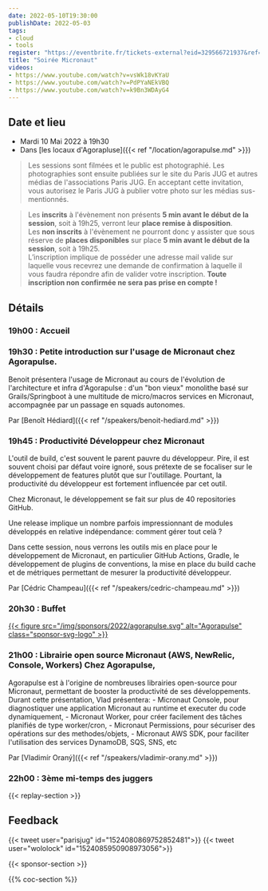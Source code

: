 ```yaml
---
date: 2022-05-10T19:30:00
publishDate: 2022-05-03
tags:
- cloud
- tools
register: "https://eventbrite.fr/tickets-external?eid=329566721937&ref=etckt"
title: "Soirée Micronaut"
videos:
- https://www.youtube.com/watch?v=vsWk18vKYaU
- https://www.youtube.com/watch?v=PdPYaNEkVBQ
- https://www.youtube.com/watch?v=k9Bn3WDAyG4
---
```


## Date et lieu

* Mardi 10 Mai 2022 à 19h30
* Dans [les locaux d'Agorapluse]({{< ref "/location/agorapulse.md" >}})

> Les sessions sont filmées et le public est photographié. Les photographies sont ensuite publiées sur le site du Paris JUG et autres médias de l'associations Paris JUG. En acceptant cette invitation, vous autorisez le Paris JUG à publier votre photo sur les médias sus-mentionnés.

> Les **inscrits** à l'évènement non présents **5 min avant le début de la session**, soit à 19h25, verront leur **place remise à disposition**.  
Les **non inscrits** à l'évènement ne pourront donc y assister que sous réserve de **places disponibles** sur place **5 min avant le début de la session**, soit à 19h25.  
L’inscription implique de posséder une adresse mail valide sur laquelle vous recevrez une demande de confirmation à laquelle il vous faudra répondre afin de valider votre inscription. **Toute inscription non confirmée ne sera pas prise en compte !**

## Détails

### 19h00 : Accueil

### 19h30 : Petite introduction sur l'usage de Micronaut chez Agorapulse.

Benoit présentera l'usage de Micronaut au cours de l'évolution de l'architecture et infra d'Agorapulse : d'un "bon vieux" monolithe basé sur Grails/Springboot à une multitude de micro/macros services en Micronaut, accompagnée par un passage en squads autonomes.

Par [Benoît Hédiard]({{< ref "/speakers/benoit-hediard.md" >}})

### 19h45 : Productivité Développeur chez Micronaut

L'outil de build, c'est souvent le parent pauvre du développeur. Pire, il est souvent choisi par défaut voire ignoré, sous prétexte de se focaliser sur le développement de features plutôt que sur l'outillage. Pourtant, la productivité du développeur est fortement influencée par cet outil.

Chez Micronaut, le développement se fait sur plus de 40 repositories GitHub.

Une release implique un nombre parfois impressionnant de modules développés en relative indépendance: comment gérer tout celà ?

Dans cette session, nous verrons les outils mis en place pour le développement de Micronaut, en particulier GitHub Actions, Gradle, le développement de plugins de conventions, la mise en place du build cache et de métriques permettant de mesurer la productivité développeur.

Par [Cédric Champeau]({{< ref "/speakers/cedric-champeau.md" >}})

### 20h30 : Buffet

[{{< figure src="/img/sponsors/2022/agorapulse.svg" alt="Agorapulse" class="sponsor-svg-logo" >}}](https://www.agorapulse.com/)

### 21h00 : Librairie open source Micronaut (AWS, NewRelic, Console, Workers) Chez Agorapulse,

Agorapulse est à l'origine de nombreuses librairies open-source pour Micronaut, permettant de booster la productivité de ses développements. Durant cette présentation, Vlad présentera: - Micronaut Console, pour diagnostiquer une application Micronaut au runtime et executer du code dynamiquement, - Micronaut Worker, pour créer facilement des tâches planifiés de type worker/cron, - Micronaut Permissions, pour sécuriser des opérations sur des methodes/objets, - Micronaut AWS SDK, pour faciliter l'utilisation des services DynamoDB, SQS, SNS, etc

Par [Vladimír Oraný]({{< ref "/speakers/vladimir-orany.md" >}})

### 22h00 : 3ème mi-temps des juggers

{{< replay-section >}}

## Feedback

{{< tweet user="parisjug" id="1524080869752852481">}}
{{< tweet user="wololock" id="1524085950908973056">}}

{{< sponsor-section >}}

{{% coc-section %}}
